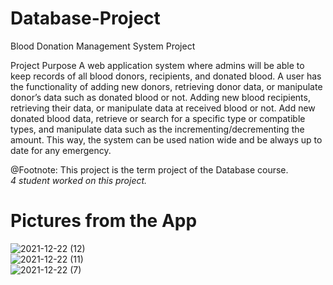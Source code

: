 # Database-Project
Blood Donation Management System Project


Project Purpose
A web application system where admins will be able to keep records of all blood donors, recipients, and donated blood. 
A user has the functionality of adding new donors, retrieving donor data, or manipulate donor’s data such as donated blood or not. Adding new blood recipients, retrieving their data, or manipulate data at received blood or not.  Add new donated blood data, retrieve or search for a specific type or compatible types, and manipulate data such as the incrementing/decrementing the amount. This way, the system can be used nation wide and be always up to date for any emergency.


@Footnote: This project is the term project of the Database course. <br>
<i> 4 student worked on this project. </i>

# Pictures from the App

![2021-12-22 (12)](https://user-images.githubusercontent.com/64138592/147097664-0e23e395-d6d6-41a8-baf1-f90c0693bb3b.png)
<br>
![2021-12-22 (11)](https://user-images.githubusercontent.com/64138592/147097659-bd6a8dc3-297d-4834-8dac-384c4e6fc38f.png)
<br>
![2021-12-22 (7)](https://user-images.githubusercontent.com/64138592/147097675-25d6345d-f408-4f75-aec0-fb06c85c9530.png)
